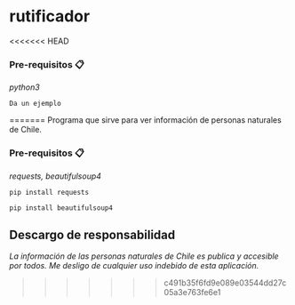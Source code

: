 # rutificador

<<<<<<< HEAD
### Pre-requisitos 📋

_python3_

```
Da un ejemplo
```
=======
Programa que sirve para ver información de personas naturales de Chile.

### Pre-requisitos 📋

_requests, beautifulsoup4_

```
pip install requests
```
```
pip install beautifulsoup4
```

## Descargo de responsabilidad

_La información de las personas naturales de Chile es publica y accesible por todos. Me desligo de cualquier uso indebido de esta aplicación._
>>>>>>> c491b35f6fd9e089e03544dd27c05a3e763fe6e1
